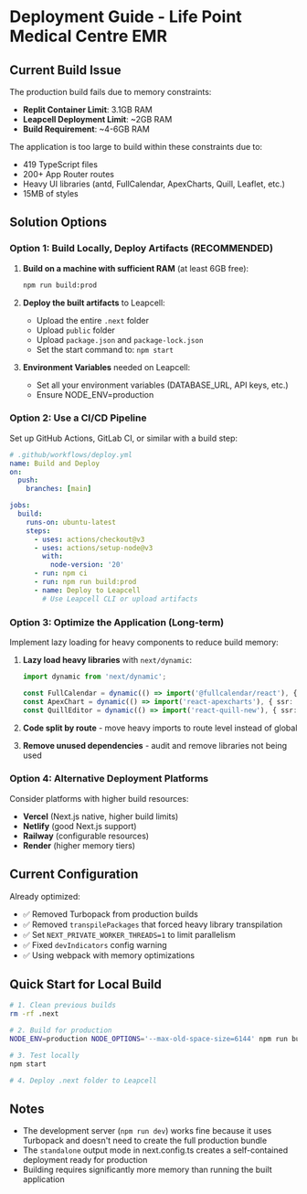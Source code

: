 # Deployment Guide - Life Point Medical Centre EMR

## Current Build Issue

The production build fails due to memory constraints:
- **Replit Container Limit**: 3.1GB RAM
- **Leapcell Deployment Limit**: ~2GB RAM  
- **Build Requirement**: ~4-6GB RAM

The application is too large to build within these constraints due to:
- 419 TypeScript files
- 200+ App Router routes
- Heavy UI libraries (antd, FullCalendar, ApexCharts, Quill, Leaflet, etc.)
- 15MB of styles

## Solution Options

### Option 1: Build Locally, Deploy Artifacts (RECOMMENDED)

1. **Build on a machine with sufficient RAM** (at least 6GB free):
   ```bash
   npm run build:prod
   ```

2. **Deploy the built artifacts** to Leapcell:
   - Upload the entire `.next` folder
   - Upload `public` folder
   - Upload `package.json` and `package-lock.json`
   - Set the start command to: `npm start`

3. **Environment Variables** needed on Leapcell:
   - Set all your environment variables (DATABASE_URL, API keys, etc.)
   - Ensure NODE_ENV=production

### Option 2: Use a CI/CD Pipeline

Set up GitHub Actions, GitLab CI, or similar with a build step:

```yaml
# .github/workflows/deploy.yml
name: Build and Deploy
on:
  push:
    branches: [main]

jobs:
  build:
    runs-on: ubuntu-latest
    steps:
      - uses: actions/checkout@v3
      - uses: actions/setup-node@v3
        with:
          node-version: '20'
      - run: npm ci
      - run: npm run build:prod
      - name: Deploy to Leapcell
        # Use Leapcell CLI or upload artifacts
```

### Option 3: Optimize the Application (Long-term)

Implement lazy loading for heavy components to reduce build memory:

1. **Lazy load heavy libraries** with `next/dynamic`:
   ```typescript
   import dynamic from 'next/dynamic';
   
   const FullCalendar = dynamic(() => import('@fullcalendar/react'), { ssr: false });
   const ApexChart = dynamic(() => import('react-apexcharts'), { ssr: false });
   const QuillEditor = dynamic(() => import('react-quill-new'), { ssr: false });
   ```

2. **Code split by route** - move heavy imports to route level instead of global

3. **Remove unused dependencies** - audit and remove libraries not being used

### Option 4: Alternative Deployment Platforms

Consider platforms with higher build resources:
- **Vercel** (Next.js native, higher build limits)
- **Netlify** (good Next.js support)
- **Railway** (configurable resources)
- **Render** (higher memory tiers)

## Current Configuration

Already optimized:
- ✅ Removed Turbopack from production builds
- ✅ Removed `transpilePackages` that forced heavy library transpilation  
- ✅ Set `NEXT_PRIVATE_WORKER_THREADS=1` to limit parallelism
- ✅ Fixed `devIndicators` config warning
- ✅ Using webpack with memory optimizations

## Quick Start for Local Build

```bash
# 1. Clean previous builds
rm -rf .next

# 2. Build for production
NODE_ENV=production NODE_OPTIONS='--max-old-space-size=6144' npm run build

# 3. Test locally
npm start

# 4. Deploy .next folder to Leapcell
```

## Notes

- The development server (`npm run dev`) works fine because it uses Turbopack and doesn't need to create the full production bundle
- The `standalone` output mode in next.config.ts creates a self-contained deployment ready for production
- Building requires significantly more memory than running the built application
